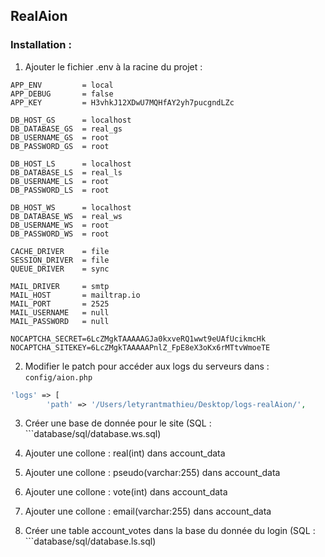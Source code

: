 ## RealAion


### Installation :

1. Ajouter le fichier .env à la racine du projet : 

```
APP_ENV			= local
APP_DEBUG		= false
APP_KEY			= H3vhkJ12XDwU7MQHfAY2yh7pucgndLZc

DB_HOST_GS		= localhost
DB_DATABASE_GS	= real_gs
DB_USERNAME_GS	= root
DB_PASSWORD_GS	= root

DB_HOST_LS		= localhost
DB_DATABASE_LS	= real_ls
DB_USERNAME_LS	= root
DB_PASSWORD_LS	= root

DB_HOST_WS		= localhost
DB_DATABASE_WS	= real_ws
DB_USERNAME_WS	= root
DB_PASSWORD_WS	= root

CACHE_DRIVER	= file
SESSION_DRIVER	= file
QUEUE_DRIVER	= sync

MAIL_DRIVER		= smtp
MAIL_HOST		= mailtrap.io
MAIL_PORT		= 2525
MAIL_USERNAME	= null
MAIL_PASSWORD	= null

NOCAPTCHA_SECRET=6LcZMgkTAAAAAGJa0kxveRQ1wwt9eUAfUcikmcHk
NOCAPTCHA_SITEKEY=6LcZMgkTAAAAAPnlZ_FpE8eX3oKx6rMTtvWmoeTE
```

2. Modifier le patch pour accéder aux logs du serveurs dans : ```config/aion.php```

```php
'logs' => [
        'path' => '/Users/letyrantmathieu/Desktop/logs-realAion/',
```

3. Créer une base de donnée pour le site (SQL : ```database/sql/database.ws.sql)

4. Ajouter une collone : real(int) dans account_data
5. Ajouter une collone : pseudo(varchar:255) dans account_data
6. Ajouter une collone : vote(int) dans account_data
7. Ajouter une collone : email(varchar:255) dans account_data
8. Créer une table account_votes dans la base du donnée du login (SQL : ```database/sql/database.ls.sql)



